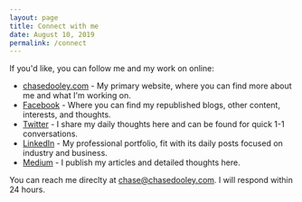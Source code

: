 ```yaml
---
layout: page
title: Connect with me
date: August 10, 2019
permalink: /connect
---
```


If you'd like, you can follow me and my work on online:

- [chasedooley.com](https://chasedooley.com) - My primary website, where you can find more about me and what I'm working on.
- [Facebook](https://facebook.com/dooleychase) - Where you can find my republished blogs, other content, interests, and thoughts.
- [Twitter](https://twitter.com/chasedooley_) - I share my daily thoughts here and can be found for quick 1-1 conversations.
- [LinkedIn](https://www.linkedin.com/in/dooleychase/) - My professional portfolio, fit with its daily posts focused on industry and business.
- [Medium](https://medium.com/@chasedooley) - I publish my articles and detailed thoughts here.

You can reach me direclty at [chase@chasedooley.com](mailto:chase@chasedooley.com). I will respond within 24 hours.
